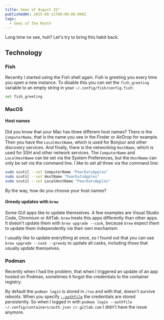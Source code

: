 ```yaml
---
title: Gems of August 25"
publishedAt: 2025-08-31T00:00:00.000Z
tags:
  - Gems of the Month
---
```


Long time no see, huh? Let's try to bring this habit back.

## Technology

### Fish

Recently I started using the Fish shell again. Fish is greeting you every time you open a new instance. To disable this you can set the `fish_greeting` variable to an empty string in your `~/.config/fish/config.fish`:

```bash
set fish_greeting
```

### MacOS

#### Host names

Did you know that your Mac has three different host names? There is the `ComputerName`, that is the name you see in the Finder or AirDrop for example. Then you have the `LocalHostName`, which is used for Bonjour and other discovery services. And finally, there is the networking `HostName`, which is used for SSH and other network services. The `ComputerName` and `LocalHostName` can be set via the System Preferences, but the `HostName` can only be set via the command line. I like to set all three via the command line:

```bash
sudo scutil --set ComputerName "PearEatsApples"
sudo scutil --set HostName "PearEatsApples"
sudo scutil --set LocalHostName "PearEatsApples"
```

By the way, how do you choose your host names?

#### Greedy updates with `brew`

Some GUI apps like to update themselves. A few examples are Visual Studio Code, Chromium or AltTab. `brew` treats this apps differently than other apps. It doesn't update them with `brew upgrade --cask`, because `brew` expect them to update them independently via their own mechanism.

I usually like to update everything at once, so I found out that you can use `brew upgrade --cask --greedy` to update all casks, including those that usually update themselves.

### Podman

Recently when I had the problem, that when I triggered an update of an app hosted on Podman, sometimes it forgot the credentials to the container registry.

By default the `podman login` is stored in `/run` and with that, doesn't survive reboots. When you specify [`--authfile`](https://docs.podman.io/en/latest/markdown/podman-login.1.html#examples) the credentials are stored persistently. So when I logged in with `podman login --authfile ~/.config/containers/auth.json cr.gitlab.com` I didn't have the issue anymore.
